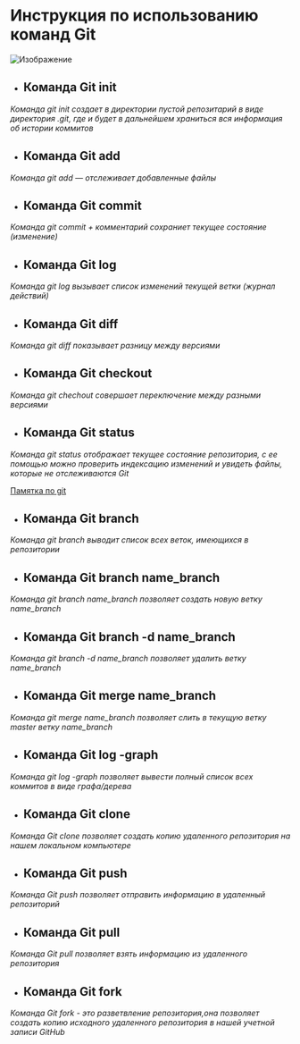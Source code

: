 # Инструкция по использованию команд Git
![Изображение](Git.jpg)

* ## **Команда Git init**

*Команда git init создает в директории пустой репозитарий в виде директория
.git, где и будет в дальнейшем храниться вся информация об истории коммитов*

* ## **Команда Git add**

*Команда git add — отслеживает добавленные файлы*

* ## **Команда Git commit**

*Команда git commit + комментарий  сохраниет текущее состояние (изменение)*


* ## **Команда Git log**

*Команда git log вызывает список изменений текущей ветки (журнал действий)*

* ## **Команда Git diff**

*Команда git diff показывает разницу между версиями*

* ## **Команда Git checkout**

*Команда git chechout совершает переключение между разными версиями*

* ## **Команда Git status**

*Команда git status отображает текущее состояние репозитория, с ее помощью можно проверить индексацию изменений и увидеть файлы, которые не отслеживаются Git*

[Памятка по git ](https://habr.com/ru/post/541258/)

* ## **Команда Git branch** 

*Команда git branch выводит список всех веток, имеющихся в репозитории*

* ## **Команда Git branch name_branch**

*Команда git branch name_branch позволяет создать новую ветку name_branch*

* ## **Команда Git branch -d name_branch**

*Команда git branch -d name_branch позволяет удалить ветку name_branch*

* ## **Команда Git merge name_branch**

*Команда git merge name_branch позволяет слить в текущую ветку master ветку name_branch*

* ## **Команда Git log -graph**

*Команда git log -graph позволяет вывести полный список всех коммитов в виде графа/дерева*

* ## **Команда Git clone**

*Команда Git clone позволяет создать копию удаленного репозитория на нашем локальном компьютере*

* ## **Команда Git push**

*Команда Git push позволяет отправить информацию в удаленный репозиторий*

* ## **Команда Git pull**

*Команда Git pull позволяет взять информацию из удаленного репозитория*

* ## **Команда Git fork**

*Команда Git fork - это разветвление репозитория,она позволяет создать копию исходного удаленного репозитория в нашей учетной записи GitHub*